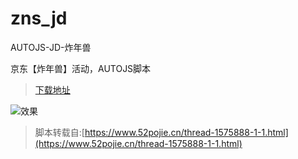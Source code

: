 # zns_jd
AUTOJS-JD-炸年兽

京东【炸年兽】活动，AUTOJS脚本

> [下载地址](https://github.com/x-dr/zns_jd/releases)

![效果](https://user-images.githubusercontent.com/79109673/149649960-42bc3306-5260-4fdc-b08d-18a8b16aa32e.png)


> 脚本转载自:[https://www.52pojie.cn/thread-1575888-1-1.html](https://www.52pojie.cn/thread-1575888-1-1.html) 

